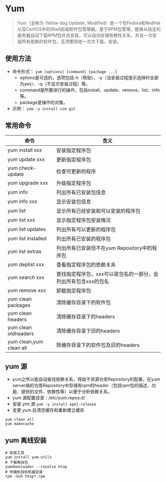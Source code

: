 # Yum

> Yum（全称为 Yellow dog Updater, Modified）是一个在Fedora和RedHat以及CentOS中的Shell前端软件包管理器。基于RPM包管理，能够从指定的服务器自动下载RPM包并且安装，可以自动处理依赖性关系，并且一次安装所有依赖的软件包，无须繁琐地一次次下载、安装。

## 使用方法

- 命令形式： `yum [options] [command] [package ...]`
  - options是可选的，选项包括-h（帮助）、-y（当安装过程提示选择时全部为yes）、-q（不显示安装过程）等。
  - command是所要进行的操作，包括install、update、remove、list、info等。
  - package是操作的对象。
- 示例： `yum -y install vim git`

## 常用命令

| 命令                      | 含义                                 |
|-------------------------|------------------------------------|
| yum install xxx         | 安装指定程序包                            |
| yum update xxx          | 更新指定程序包                            |
| yum check-update        | 检查可更新的程序                           |
| yum upgrade xxx         | 升级指定程序包                            |
| yum info                | 列出所有已安装包信息                         |
| yum info xxx            | 显示安装包信息                            |
| yum list                | 显示所有已经安装和可以安装的程序包                  |
| yum list xxx            | 显示指定程序包安装情况                        |
| yum list updates        | 列出所有可以更新的程序包                       |
| yum list installed      | 列出所有已安装的程序包                        |
| yum list extras         | 列出所有已安装但不在yum Repository中的程序包      |
| yum deplist xxx         | 查看指定程序包的依赖关系                       |
| yum search xxx          | 查找指定程序包，xxx可以是包名的一部分，会列出所有包含xxx的包名 |
| yum remove xxx          | 卸载指定程序包                            |
| yum clean packages      | 清除缓存目录下的软件包                        |
| yum clean headers       | 清除缓存目录下的headers                    |
| yum clean oldheaders    | 清除缓存目录下旧的headers                   |
| yum clean,yum clean all | 除缓存目录下的软件包及旧的headers               |

## yum 源

- yum之所以能自动查找依赖关系，得益于资源仓库Repository的配置，在yum server端的仓库Repository中存储有rpm的header（包括rpm包的描述、功能、提供的文件、依赖性等）以便于分析依赖关系。
- yum 源配置目录：/etc/yum.repos.d/
- 安装 yim 源 `yum -y install epel-release`
- 变更 yum 后清空缓存和重新建立缓存
```shell
yum clean all
yum makecache
```

## yum 离线安装

```shell
# 安装工具
yum install yum-utils
# 下载离线包
yumdownloader --resolve htop
# 传输到目标机器安装
rpm -Uvh htop*.rpm
```
